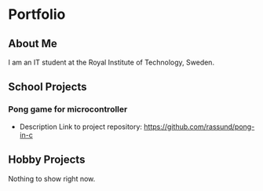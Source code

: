 # Portfolio

## About Me
I am an IT student at the Royal Institute of Technology, Sweden.

## School Projects
### Pong game for microcontroller
- Description
Link to project repository:
https://github.com/rassund/pong-in-c

## Hobby Projects
Nothing to show right now.
